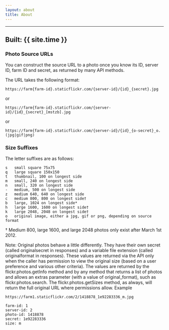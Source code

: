 ```yaml
---
layout: about
title: About
---
```


----
Built: {{ site.time }}
----

### Photo Source URLs

You can construct the source URL to a photo once you know its ID, server ID, farm ID and secret, as returned by many API methods.

The URL takes the following format:


	https://farm{farm-id}.staticflickr.com/{server-id}/{id}_{secret}.jpg
 
or

	https://farm{farm-id}.staticflickr.com/{server-id}/{id}_{secret}_[mstzb].jpg

or

	https://farm{farm-id}.staticflickr.com/{server-id}/{id}_{o-secret}_o.(jpg|gif|png)

### Size Suffixes

The letter suffixes are as follows:

```
s	small square 75x75
q	large square 150x150
t	thumbnail, 100 on longest side
m	small, 240 on longest side
n	small, 320 on longest side
-	medium, 500 on longest side
z	medium 640, 640 on longest side
c	medium 800, 800 on longest side†
b	large, 1024 on longest side*
h	large 1600, 1600 on longest side†
k	large 2048, 2048 on longest side†
o	original image, either a jpg, gif or png, depending on source format
```

† Medium 800, large 1600, and large 2048 photos only exist after March 1st 2012.

Note: Original photos behave a little differently. They have their own secret (called originalsecret in responses) and a variable file extension (called originalformat in responses). These values are returned via the API only when the caller has permission to view the original size (based on a user preference and various other criteria). The values are returned by the flickr.photos.getInfo method and by any method that returns a list of photos and allows an extras parameter (with a value of original_format), such as flickr.photos.search. The flickr.photos.getSizes method, as always, will return the full original URL where permissions allow.
Example

```
https://farm1.staticflickr.com/2/1418878_1e92283336_m.jpg
```

```
farm-id: 1
server-id: 2
photo-id: 1418878
secret: 1e92283336
size: m
```
